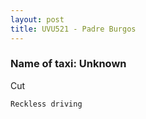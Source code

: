 ```yaml
---
layout: post
title: UVU521 - Padre Burgos
---
```


### Name of taxi: Unknown

Cut

```Reckless driving```
